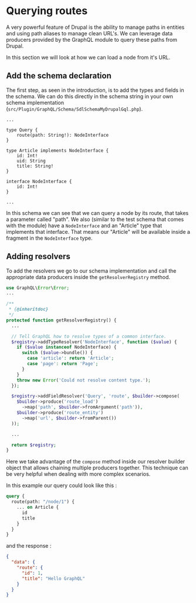 # Querying routes

A very powerful feature of Drupal is the ability to manage paths in entities and using path aliases to manage clean URL's. We can leverage data producers provided by the GraphQL module to query these paths from Drupal.

In this section we will look at how we can load a node from it's URL.

## Add the schema declaration

The first step, as seen in the introduction, is to add the types and fields in the schema. We can do this directly in the schema string in your own schema implementation (`src/Plugin/GraphQL/Schema/SdlSchemaMyDrupalGql.php`).

```
...

type Query {
    route(path: String!): NodeInterface
}

type Article implements NodeInterface {
    id: Int!
    uid: String
    title: String!
}

interface NodeInterface {
    id: Int!
}

...

```

In this schema we can see that we can query a node by its route, that takes a parameter called "path". We also (similar to the test schema that comes with the module) have a `NodeInterface` and an "Article" type that implements that interface. That means our "Article" will be available inside a fragment in the `NodeInterface` type.

## Adding resolvers

To add the resolvers we go to our schema implementation and call the appropriate data producers inside the `getResolverRegistry` method.

```php
use GraphQL\Error\Error;
...

/**
 * {@inheritdoc}
 */
protected function getResolverRegistry() {
  ...

  // Tell GraphQL how to resolve types of a common interface.
  $registry->addTypeResolver('NodeInterface', function ($value) {
    if ($value instanceof NodeInterface) {
      switch ($value->bundle()) {
        case 'article': return 'Article';
        case 'page': return 'Page';
      }
    }
    throw new Error('Could not resolve content type.');
  });

  $registry->addFieldResolver('Query', 'route', $builder->compose(
    $builder->produce('route_load')
      ->map('path', $builder->fromArgument('path')),
    $builder->produce('route_entity')
      ->map('url', $builder->fromParent())
  ));

  ...

  return $registry;
}
```

Here we take advantage of the `compose` method inside our resolver builder object that allows chaining multiple producers together. This technique can be very helpful when dealing with more complex scenarios.

In this example our query could look like this :

```graphql
query {
  route(path: "/node/1") {
    ... on Article {
      id
      title
    }
  }
}
```

and the response :

```json
{
  "data": {
    "route": {
      "id": 1,
      "title": "Hello GraphQL"
    }
  }
}
```
